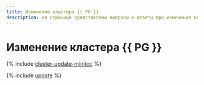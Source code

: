 ```yaml
---
title: Изменение кластера {{ PG }}
description: На странице представлены вопросы и ответы про изменение кластера {{ PG }}.
---
```


# Изменение кластера {{ PG }}


{% include [cluster-update-minitoc](../../_qa/managed-postgresql/minitoc/update.md) %}

{% include [update](../../_qa/managed-postgresql/update.md) %}
